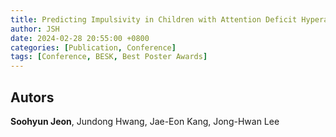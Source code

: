 ```yaml
---
title: Predicting Impulsivity in Children with Attention Deficit Hyperactivity Disorder using Parallel Independent Component Analysis (Best Poster Awards)
author: JSH
date: 2024-02-28 20:55:00 +0800
categories: [Publication, Conference]
tags: [Conference, BESK, Best Poster Awards]
---
```


## Autors
**Soohyun Jeon**, Jundong Hwang, Jae-Eon Kang, Jong-Hwan Lee
